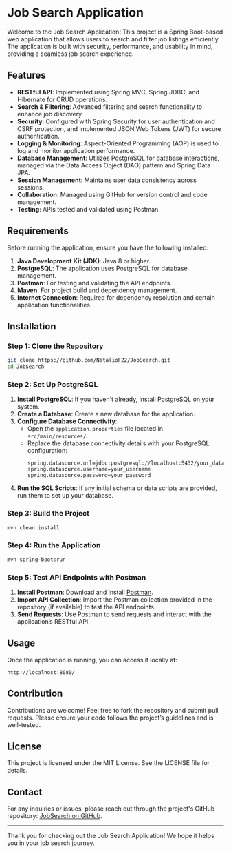 # Job Search Application

Welcome to the Job Search Application! This project is a Spring Boot-based web application that allows users to search and filter job listings efficiently. The application is built with security, performance, and usability in mind, providing a seamless job search experience.

## Features
- **RESTful API**: Implemented using Spring MVC, Spring JDBC, and Hibernate for CRUD operations.
- **Search & Filtering**: Advanced filtering and search functionality to enhance job discovery.
- **Security**: Configured with Spring Security for user authentication and CSRF protection, and implemented JSON Web Tokens (JWT) for secure authentication.
- **Logging & Monitoring**: Aspect-Oriented Programming (AOP) is used to log and monitor application performance.
- **Database Management**: Utilizes PostgreSQL for database interactions, managed via the Data Access Object (DAO) pattern and Spring Data JPA.
- **Session Management**: Maintains user data consistency across sessions.
- **Collaboration**: Managed using GitHub for version control and code management.
- **Testing**: APIs tested and validated using Postman.

## Requirements
Before running the application, ensure you have the following installed:

1. **Java Development Kit (JDK)**: Java 8 or higher.
2. **PostgreSQL**: The application uses PostgreSQL for database management.
3. **Postman**: For testing and validating the API endpoints.
4. **Maven**: For project build and dependency management.
5. **Internet Connection**: Required for dependency resolution and certain application functionalities.

## Installation

### Step 1: Clone the Repository
```bash
git clone https://github.com/NatalioF22/JobSearch.git
cd JobSearch
```

### Step 2: Set Up PostgreSQL
1. **Install PostgreSQL**: If you haven't already, install PostgreSQL on your system.
2. **Create a Database**: Create a new database for the application.
3. **Configure Database Connectivity**:
   - Open the `application.properties` file located in `src/main/resources/`.
   - Replace the database connectivity details with your PostgreSQL configuration:
     ```properties
     spring.datasource.url=jdbc:postgresql://localhost:5432/your_database_name
     spring.datasource.username=your_username
     spring.datasource.password=your_password
     ```
4. **Run the SQL Scripts**: If any initial schema or data scripts are provided, run them to set up your database.

### Step 3: Build the Project
```bash
mvn clean install
```

### Step 4: Run the Application
```bash
mvn spring-boot:run
```

### Step 5: Test API Endpoints with Postman
1. **Install Postman**: Download and install [Postman](https://www.postman.com/downloads/).
2. **Import API Collection**: Import the Postman collection provided in the repository (if available) to test the API endpoints.
3. **Send Requests**: Use Postman to send requests and interact with the application’s RESTful API.

## Usage
Once the application is running, you can access it locally at:
```
http://localhost:8080/
```

## Contribution
Contributions are welcome! Feel free to fork the repository and submit pull requests. Please ensure your code follows the project’s guidelines and is well-tested.

## License
This project is licensed under the MIT License. See the LICENSE file for details.

## Contact
For any inquiries or issues, please reach out through the project's GitHub repository: [JobSearch on GitHub](https://github.com/NatalioF22/JobSearch).

---

Thank you for checking out the Job Search Application! We hope it helps you in your job search journey.
